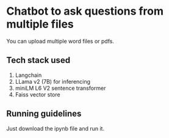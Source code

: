 # Chatbot to ask questions from multiple files
You can upload multiple word files or pdfs.
## Tech stack used
1. Langchain
2. LLama v2 (7B) for inferencing
3. miniLM L6 V2 sentence transformer
4. Faiss vector store
## Running guidelines
Just download the ipynb file and run it.
